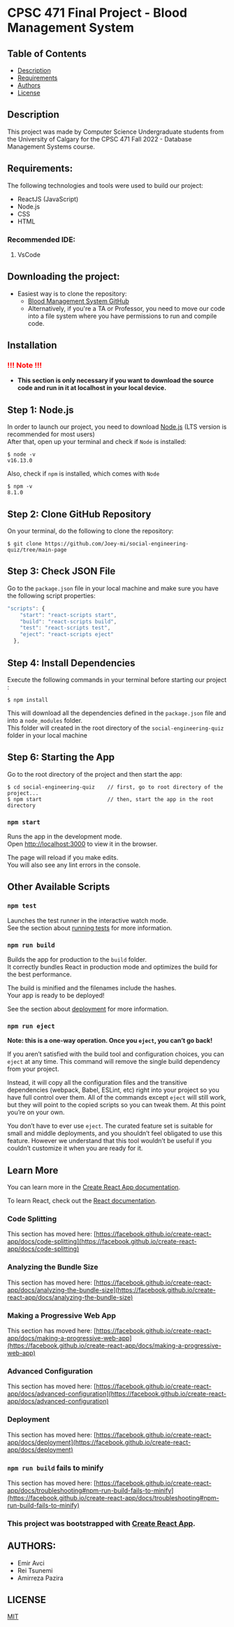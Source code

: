 # CPSC 471 Final Project - Blood Management System

## Table of Contents
- [Description](#Description)
- [Requirements](#Requirements)
- [Authors](#Authors)
- [License](#License)


## Description
This project was made by Computer Science Undergraduate students from the University of Calgary
for the CPSC 471 Fall 2022 - Database Management Systems course.


## Requirements:
The following technologies and tools were used to build our project:
- ReactJS (JavaScript)
- Node.js
- CSS
- HTML

### Recommended IDE:
1. VsCode


## Downloading the project:
* Easiest way is to clone the repository:
    + [Blood Management System GitHub](https://github.com/selcukemiravci/Blood-Bank-Management-System)
    + Alternatively, if you're a TA or Professor, you need to move our code into a file system where you have permissions to run and compile code.

## Installation
### **<span style="color:red;">!!! Note !!!</span>** 
- **This section is only necessary if you want to download the source code and run in it at localhost in your local device.**

## Step 1: Node.js
In order to launch our project, you need to download [Node.js](https://nodejs.org/en/download/) (LTS version is recommended for most users)
\
After that, open up your terminal and check if `Node` is installed:
```
$ node -v
v16.13.0
```
Also, check if `npm` is installed, which comes with `Node`
```
$ npm -v
8.1.0
```
## Step 2: Clone GitHub Repository
On your terminal, do the following to clone the repository:
```
$ git clone https://github.com/Joey-mi/social-engineering-quiz/tree/main-page
```

## Step 3: Check JSON File
Go to the ```package.json``` file in your local machine and make sure you have the following script properties:
```javascript
"scripts": {
    "start": "react-scripts start",
    "build": "react-scripts build",
    "test": "react-scripts test",
    "eject": "react-scripts eject"
  },
```

## Step 4: Install Dependencies
Execute the following commands in your terminal before starting our project :

```
$ npm install
```
This will download all the dependencies defined in the ```package.json``` file and into a ```node_modules``` folder.\
This folder will created in the root directory of the ```social-engineering-quiz``` folder in your local machine


## Step 6: Starting the App
Go to the root directory of the project and then start the app:
```
$ cd social-engineering-quiz    // first, go to root directory of the project...
$ npm start                     // then, start the app in the root directory
```

### `npm start`
Runs the app in the development mode.\
Open [http://localhost:3000](http://localhost:3000) to view it in the browser.

The page will reload if you make edits.\
You will also see any lint errors in the console.

## Other Available Scripts

### `npm test`

Launches the test runner in the interactive watch mode.\
See the section about [running tests](https://facebook.github.io/create-react-app/docs/running-tests) for more information.

### `npm run build`

Builds the app for production to the `build` folder.\
It correctly bundles React in production mode and optimizes the build for the best performance.

The build is minified and the filenames include the hashes.\
Your app is ready to be deployed!

See the section about [deployment](https://facebook.github.io/create-react-app/docs/deployment) for more information.

### `npm run eject`

**Note: this is a one-way operation. Once you `eject`, you can’t go back!**

If you aren’t satisfied with the build tool and configuration choices, you can `eject` at any time. This command will remove the single build dependency from your project.

Instead, it will copy all the configuration files and the transitive dependencies (webpack, Babel, ESLint, etc) right into your project so you have full control over them. All of the commands except `eject` will still work, but they will point to the copied scripts so you can tweak them. At this point you’re on your own.

You don’t have to ever use `eject`. The curated feature set is suitable for small and middle deployments, and you shouldn’t feel obligated to use this feature. However we understand that this tool wouldn’t be useful if you couldn’t customize it when you are ready for it.

## Learn More

You can learn more in the [Create React App documentation](https://facebook.github.io/create-react-app/docs/getting-started).

To learn React, check out the [React documentation](https://reactjs.org/).

### Code Splitting

This section has moved here: [https://facebook.github.io/create-react-app/docs/code-splitting](https://facebook.github.io/create-react-app/docs/code-splitting)

### Analyzing the Bundle Size

This section has moved here: [https://facebook.github.io/create-react-app/docs/analyzing-the-bundle-size](https://facebook.github.io/create-react-app/docs/analyzing-the-bundle-size)

### Making a Progressive Web App

This section has moved here: [https://facebook.github.io/create-react-app/docs/making-a-progressive-web-app](https://facebook.github.io/create-react-app/docs/making-a-progressive-web-app)

### Advanced Configuration

This section has moved here: [https://facebook.github.io/create-react-app/docs/advanced-configuration](https://facebook.github.io/create-react-app/docs/advanced-configuration)

### Deployment

This section has moved here: [https://facebook.github.io/create-react-app/docs/deployment](https://facebook.github.io/create-react-app/docs/deployment)

### `npm run build` fails to minify

This section has moved here: [https://facebook.github.io/create-react-app/docs/troubleshooting#npm-run-build-fails-to-minify](https://facebook.github.io/create-react-app/docs/troubleshooting#npm-run-build-fails-to-minify)

### This project was bootstrapped with [Create React App](https://github.com/facebook/create-react-app).

## AUTHORS:
* Emir Avci
* Rei Tsunemi
* Amirreza Pazira

## LICENSE
[MIT](https://github.com/selcukemiravci/Blood-Bank-Management-System/blob/main/LICENSE)
